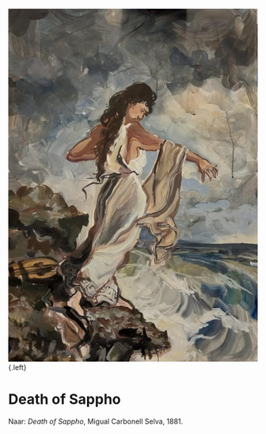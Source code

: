 ![](dramatisch-schilderij.jpg){.left}
# Death of Sappho
Naar: _Death of Sappho_, Migual Carbonell Selva, 1881.